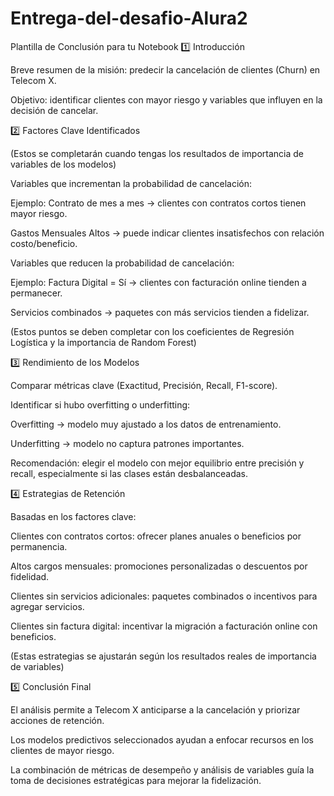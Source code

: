 # Entrega-del-desafio-Alura2

Plantilla de Conclusión para tu Notebook
1️⃣ Introducción

Breve resumen de la misión: predecir la cancelación de clientes (Churn) en Telecom X.

Objetivo: identificar clientes con mayor riesgo y variables que influyen en la decisión de cancelar.

2️⃣ Factores Clave Identificados

(Estos se completarán cuando tengas los resultados de importancia de variables de los modelos)

Variables que incrementan la probabilidad de cancelación:

Ejemplo: Contrato de mes a mes → clientes con contratos cortos tienen mayor riesgo.

Gastos Mensuales Altos → puede indicar clientes insatisfechos con relación costo/beneficio.

Variables que reducen la probabilidad de cancelación:

Ejemplo: Factura Digital = Sí → clientes con facturación online tienden a permanecer.

Servicios combinados → paquetes con más servicios tienden a fidelizar.

(Estos puntos se deben completar con los coeficientes de Regresión Logística y la importancia de Random Forest)

3️⃣ Rendimiento de los Modelos

Comparar métricas clave (Exactitud, Precisión, Recall, F1-score).

Identificar si hubo overfitting o underfitting:

Overfitting → modelo muy ajustado a los datos de entrenamiento.

Underfitting → modelo no captura patrones importantes.

Recomendación: elegir el modelo con mejor equilibrio entre precisión y recall, especialmente si las clases están desbalanceadas.

4️⃣ Estrategias de Retención

Basadas en los factores clave:

Clientes con contratos cortos: ofrecer planes anuales o beneficios por permanencia.

Altos cargos mensuales: promociones personalizadas o descuentos por fidelidad.

Clientes sin servicios adicionales: paquetes combinados o incentivos para agregar servicios.

Clientes sin factura digital: incentivar la migración a facturación online con beneficios.

(Estas estrategias se ajustarán según los resultados reales de importancia de variables)

5️⃣ Conclusión Final

El análisis permite a Telecom X anticiparse a la cancelación y priorizar acciones de retención.

Los modelos predictivos seleccionados ayudan a enfocar recursos en los clientes de mayor riesgo.

La combinación de métricas de desempeño y análisis de variables guía la toma de decisiones estratégicas para mejorar la fidelización.
